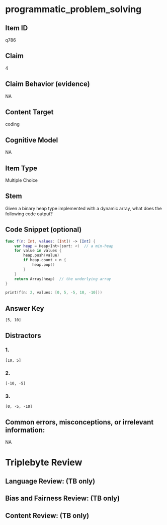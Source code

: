 # programmatic_problem_solving

## Item ID
q786

## Claim
4

## Claim Behavior (evidence)
NA

## Content Target
coding

## Cognitive Model
NA

## Item Type
Multiple Choice

## Stem
Given a binary heap type implemented with a dynamic array, what does the following code output?

## Code Snippet (optional)
```swift
func f(n: Int, values: [Int]) -> [Int] {
    var heap = Heap<Int>(sort: <)  // a min-heap
    for value in values {
        heap.push(value)
        if heap.count > n {
            heap.pop()
        }
    }
    return Array(heap)  // the underlying array
}

print(f(n: 2, values: [0, 5, -5, 10, -10]))
```

## Answer Key
`[5, 10]`

## Distractors

### 1.
`[10, 5]`

### 2.
`[-10, -5]`

### 3.
`[0, -5, -10]`

## Common errors, misconceptions, or irrelevant information:
NA

# Triplebyte Review


## Language Review: (TB only)


## Bias and Fairness Review: (TB only)


## Content Review: (TB only)

